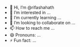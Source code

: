 - 👋 Hi, I’m @rifashahath
- 👀 I’m interested in ...
- 🌱 I’m currently learning ...
- 💞️ I’m looking to collaborate on ...
- 📫 How to reach me ...
- 😄 Pronouns: ...
- ⚡ Fun fact: ...

<!---
rifashahath/rifashahath is a ✨ special ✨ repository because its `README.md` (this file) appears on your GitHub profile.
You can click the Preview link to take a look at your changes.
--->
